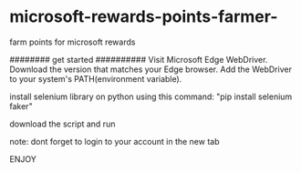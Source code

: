 # microsoft-rewards-points-farmer-
farm points for microsoft rewards 

######## get started ##########
Visit Microsoft Edge WebDriver.
Download the version that matches your Edge browser.
Add the WebDriver to your system's PATH(environment variable).

install selenium library on python using this command:
"pip install selenium faker"

download the script and run 


note: dont forget to login to your account  in the new tab 

ENJOY


